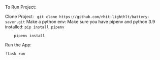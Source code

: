 To Run Project:

Clone Project: ``` git clone https://github.com/rhit-lighthlt/battery-saver.git```
Make a python env: 
Make sure you have pipenv and python 3.9 installed: ``` pip install pipenv ```
``` cd batterysaver 
    pipenv install
```

Run the App:
```
flask run
```